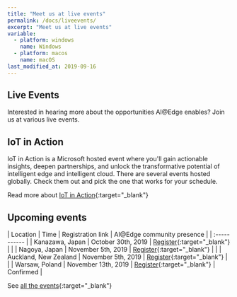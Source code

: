 ```yaml
---
title: "Meet us at live events"
permalink: /docs/liveevents/
excerpt: "Meet us at live events"
variable:
  - platform: windows
    name: Windows
  - platform: macos
    name: macOS
last_modified_at: 2019-09-16
---
```


## Live Events

Interested in hearing more about the opportunities AI@Edge enables? Join us at various live events.

## IoT in Action

IoT in Action is a Microsoft hosted event where you'll gain actionable insights, deepen partnerships, and unlock the transformative potential of intelligent edge and intelligent cloud. There are several events hosted globally. Check them out and pick the one that works for your schedule.

Read more about [IoT in Action](https://iotinactionevents.com/){:target="_blank"}

## Upcoming events

| Location | Time | Registration link | AI@Edge community presence | 
| :----------- |
| Kanazawa, Japan | October 30th, 2019 | [Register](https://iotinactionevents.com/event/kanazawa){:target="_blank"} | |
| Nagoya, Japan | November 5th, 2019 | [Register](https://iotinactionevents.com/event/nagoya){:target="_blank"} | | 
| Auckland, New Zealand | November 5th, 2019 | [Register](https://iotinactionevents.com/event/auckland){:target="_blank"} | | 
| Warsaw, Poland | November 13th, 2019 | [Register](https://iotinactionevents.com/event/warsaw){:target="_blank"} | Confirmed | 

See [all the events](https://iotinactionevents.com/events/?v=iot5d6fd9fcd51056.26635187&event_form_test=c){:target="_blank"}